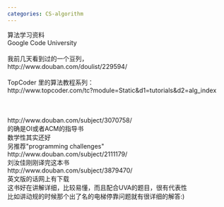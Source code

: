 ```yaml
---
categories: CS-algorithm
---
```

<p>算法学习资料<br />Google Code University <br /><br />我前几天看到过的一个豆列，<br />http://www.douban.com/doulist/229594/ <br /><br />TopCoder 里的算法教程系列：<br />http://www.topcoder.com/tc?module=Static&amp;d1=tutorials&amp;d2=alg_index <br /><br />&nbsp; &nbsp;&nbsp; &nbsp;<br /><br />http://www.douban.com/subject/3070758/<br />的确是OI或者ACM的指导书<br />数学性其实还好<br />另推荐"programming challenges"<br />http://www.douban.com/subject/2111179/<br />刘汝佳刚刚译完这本书<br />http://www.douban.com/subject/3879470/<br />英文版的话网上有下载<br />这书好在讲解详细，比较易懂，而且配合UVA的题目，很有代表性<br />比如讲动规的时候那个出了名的电梯停靠问题就有很详细的解答:) </p>
